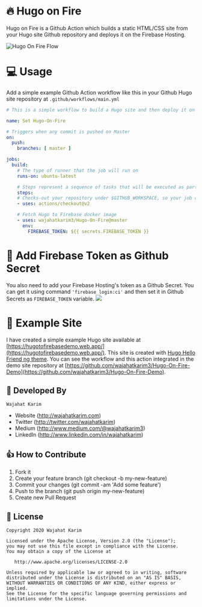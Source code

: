 # 🔥 Hugo on Fire
Hugo on Fire is a Github Action which builds a static HTML/CSS site from your Hugo site Github repository and deploys it on the Firebase Hosting.

![Hugo On Fire Flow](https://raw.githubusercontent.com/wajahatkarim3/hugo-on-fire/master/HugoOnFire_Flow.png)

# 💻 Usage
Add a simple example Github Action workflow like this in your Github Hugo site repository at `.github/workflows/main.yml`

```yaml
# This is a simple workflow to build a Hugo site and then deploy it on Firebase Hosting 

name: Set Hugo-On-Fire

# Triggers when any commit is pushed on Master
on:
  push:
    branches: [ master ]

jobs:
  build:
    # The type of runner that the job will run on
    runs-on: ubuntu-latest

    # Steps represent a sequence of tasks that will be executed as part of the job
    steps:
    # Checks-out your repository under $GITHUB_WORKSPACE, so your job can access it
    - uses: actions/checkout@v2

    # Fetch Hugo to Firebase docker image
    - uses: wajahatkarim3/Hugo-On-Fire@master
      env:
        FIREBASE_TOKEN: ${{ secrets.FIREBASE_TOKEN }}
```

# 📝 Add Firebase Token as Github Secret 
You also need to add your Firebase Hosting's token as a Github Secret. You can get it using command `'firebase login:ci'` and then set it in Github Secrets as `FIREBASE_TOKEN` variable.
![](https://raw.githubusercontent.com/wajahatkarim3/hugo-on-fire/master/GithubSecrets.png)

# 🎯 Example Site
I have created a simple example Hugo site available at [https://hugotofirebasedemo.web.app/](https://hugotofirebasedemo.web.app/). This site is created with [Hugo Hello Friend ng theme](https://github.com/rhazdon/hugo-theme-hello-friend-ng). You can see the workflow and this action integrated in the demo site repository at [https://github.com/wajahatkarim3/Hugo-On-Fire-Demo](https://github.com/wajahatkarim3/Hugo-On-Fire-Demo). 

## 👨 Developed By
```
Wajahat Karim
```
- Website (http://wajahatkarim.com)
- Twitter (http://twitter.com/wajahatkarim)
- Medium (http://www.medium.com/@wajahatkarim3)
- LinkedIn (http://www.linkedin.com/in/wajahatkarim)

## 👍 How to Contribute
1. Fork it
2. Create your feature branch (git checkout -b my-new-feature)
3. Commit your changes (git commit -am 'Add some feature')
4. Push to the branch (git push origin my-new-feature)
5. Create new Pull Request

## 📃 License

    Copyright 2020 Wajahat Karim

    Licensed under the Apache License, Version 2.0 (the "License");
    you may not use this file except in compliance with the License.
    You may obtain a copy of the License at

       http://www.apache.org/licenses/LICENSE-2.0

    Unless required by applicable law or agreed to in writing, software
    distributed under the License is distributed on an "AS IS" BASIS,
    WITHOUT WARRANTIES OR CONDITIONS OF ANY KIND, either express or implied.
    See the License for the specific language governing permissions and
    limitations under the License.
